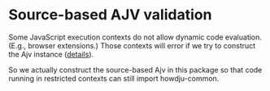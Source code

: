 # Source-based AJV validation

Some JavaScript execution contexts do not allow dynamic code evaluation. (E.g., browser extensions.)
Those contexts will error if we try to construct the Ajv instance
([details](https://ajv.js.org/security.html#content-security-policy)).

So we actually construct the source-based Ajv in this package so that code running in restricted
contexts can still import howdju-common.
